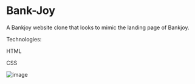 # Bank-Joy

A Bankjoy website clone that looks to mimic the landing page of Bankjoy.

Technologies:

HTML

CSS

![image](https://cloud.githubusercontent.com/assets/23460835/21026752/e2536356-bd42-11e6-95ba-05baaada34b2.png)
